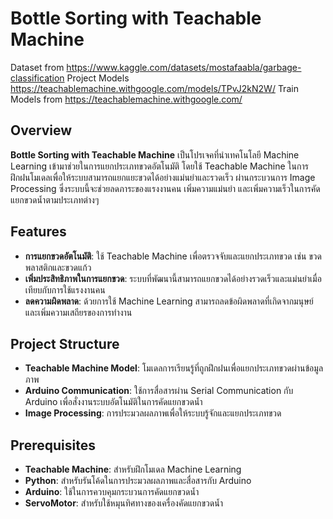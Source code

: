 # Bottle Sorting with Teachable Machine

Dataset from https://www.kaggle.com/datasets/mostafaabla/garbage-classification
Project Models https://teachablemachine.withgoogle.com/models/TPvJ2kN2W/
Train Models from https://teachablemachine.withgoogle.com/

## Overview
**Bottle Sorting with Teachable Machine** เป็นโปรเจคที่นำเทคโนโลยี Machine Learning เข้ามาช่วยในการแยกประเภทขวดอัตโนมัติ โดยใช้ Teachable Machine ในการฝึกฝนโมเดลเพื่อให้ระบบสามารถแยกแยะขวดได้อย่างแม่นยำและรวดเร็ว ผ่านกระบวนการ Image Processing ซึ่งระบบนี้จะช่วยลดภาระของแรงงานคน เพิ่มความแม่นยำ และเพิ่มความเร็วในการคัดแยกขวดน้ำตามประเภทต่างๆ

## Features
- **การแยกขวดอัตโนมัติ**: ใช้ Teachable Machine เพื่อตรวจจับและแยกประเภทขวด เช่น ขวดพลาสติกและขวดแก้ว
- **เพิ่มประสิทธิภาพในการแยกขวด**: ระบบที่พัฒนานี้สามารถแยกขวดได้อย่างรวดเร็วและแม่นยำเมื่อเทียบกับการใช้แรงงานคน
- **ลดความผิดพลาด**: ด้วยการใช้ Machine Learning สามารถลดข้อผิดพลาดที่เกิดจากมนุษย์และเพิ่มความเสถียรของการทำงาน

## Project Structure
- **Teachable Machine Model**: โมเดลการเรียนรู้ที่ถูกฝึกฝนเพื่อแยกประเภทขวดผ่านข้อมูลภาพ
- **Arduino Communication**: ใช้การสื่อสารผ่าน Serial Communication กับ Arduino เพื่อสั่งงานระบบอัตโนมัติในการคัดแยกขวดน้ำ
- **Image Processing**: การประมวลผลภาพเพื่อให้ระบบรู้จักและแยกประเภทขวด

## Prerequisites
- **Teachable Machine**: สำหรับฝึกโมเดล Machine Learning
- **Python**: สำหรับรันโค้ดในการประมวลผลภาพและสื่อสารกับ Arduino
- **Arduino**: ใช้ในการควบคุมกระบวนการคัดแยกขวดน้ำ
- **ServoMotor**: สำหรับใช้หมุนทิศทางของเครื่องคัดแยกขวดน้ำ